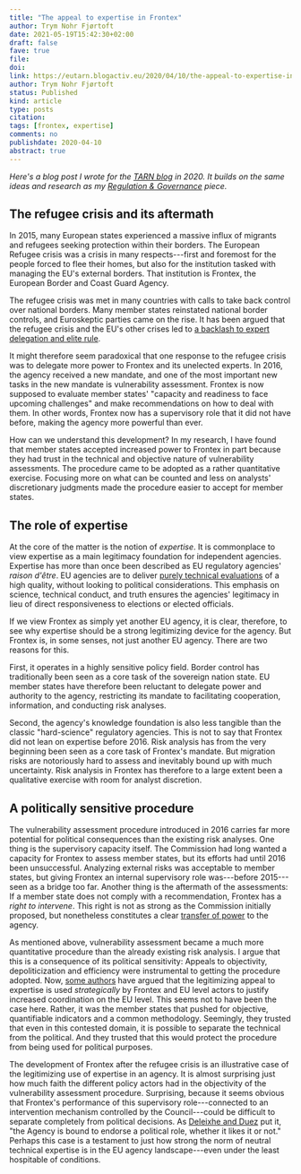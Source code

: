 ```yaml
---
title: "The appeal to expertise in Frontex"
author: Trym Nohr Fjørtoft
date: 2021-05-19T15:42:30+02:00
draft: false
fave: true
file: 
doi: 
link: https://eutarn.blogactiv.eu/2020/04/10/the-appeal-to-expertise-in-frontex/
author: Trym Nohr Fjørtoft
status: Published
kind: article
type: posts
citation: 
tags: [frontex, expertise]
comments: no
publishdate: 2020-04-10
abstract: true
---
```


*Here's a blog post I wrote for the [TARN blog](https://eutarn.blogactiv.eu/2020/04/10/the-appeal-to-expertise-in-frontex/) in 2020. It builds on the same ideas and research as my [Regulation & Governance](/posts/frontex/) piece.*

## The refugee crisis and its aftermath

In 2015, many European states experienced a massive influx of migrants and refugees seeking protection within their borders. The European Refugee crisis was a crisis in many respects---first and foremost for the people forced to flee their homes, but also for the institution tasked with managing the EU's external borders. That institution is Frontex, the European Border and Coast Guard Agency. 

The refugee crisis was met in many countries with calls to take back control over national borders. Many member states reinstated national border controls, and Euroskeptic parties came on the rise. It has been argued that the refugee crisis and the EU's other crises led to [a backlash to expert delegation and elite rule](https://onlinelibrary.wiley.com/doi/abs/10.1111/jcms.12784). 

It might therefore seem paradoxical that one response to the refugee crisis was to delegate more power to Frontex and its unelected experts. In 2016, the agency received a new mandate, and one of the most important new tasks in the new mandate is vulnerability assessment. Frontex is now supposed to evaluate member states' "capacity and readiness to face upcoming challenges" and make recommendations on how to deal with them. In other words, Frontex now has a supervisory role that it did not have before, making the agency more powerful than ever. 

How can we understand this development? In my research, I have found that member states accepted increased power to Frontex in part because they had trust in the technical and objective nature of vulnerability assessments. The procedure came to be adopted as a rather quantitative exercise. Focusing more on what can be counted and less on analysts' discretionary judgments made the procedure easier to accept for member states.

## The role of expertise

At the core of the matter is the notion of *expertise*. It is commonplace to view expertise as a main legitimacy foundation for independent agencies. Expertise has more than once been described as EU regulatory agencies' *raison d'être*. EU agencies are to deliver [purely technical evaluations](https://eur-lex.europa.eu/LexUriServ/LexUriServ.do?uri=COM:2002:0718:FIN:EN:PDF) of a high quality, without looking to political considerations. This emphasis on science, technical conduct, and truth ensures the agencies' legitimacy in lieu of direct responsiveness to elections or elected officials.

If we view Frontex as simply yet another EU agency, it is clear, therefore, to see why expertise should be a strong legitimizing device for the agency. But Frontex is, in some senses, not just another EU agency. There are two reasons for this.

First, it operates in a highly sensitive policy field. Border control has traditionally been seen as a core task of the sovereign nation state. EU member states have therefore been reluctant to delegate power and authority to the agency, restricting its mandate to facilitating cooperation, information, and conducting risk analyses. 

Second, the agency's knowledge foundation is also less tangible than the classic "hard-science" regulatory agencies. This is not to say that Frontex did not lean on expertise before 2016. Risk analysis has from the very beginning been seen as a core task of Frontex's mandate. But migration risks are notoriously hard to assess and inevitably bound up with much uncertainty. Risk analysis in Frontex has therefore to a large extent been a qualitative exercise with room for analyst discretion.

## A politically sensitive procedure

The vulnerability assessment procedure introduced in 2016 carries far more potential for political consequences than the existing risk analyses. 
One thing is the supervisory capacity itself. The Commission had long wanted a capacity for Frontex to assess member states, but its efforts had until 2016 been unsuccessful. Analyzing external risks was acceptable to member states, but giving Frontex an internal supervisory role was---before 2015---seen as a bridge too far. Another thing is the aftermath of the assessments: If a member state does not comply with a recommendation, Frontex has a *right to intervene*. This right is not as strong as the Commission initially proposed, but nonetheless constitutes a clear [transfer of power](https://doi.org/10.1080/07036337.2019.1665659) to the agency. 

As mentioned above, vulnerability assessment became a much more quantitative procedure than the already existing risk analysis. I argue that this is a consequence of its political sensitivity: Appeals to objectivity, depoliticization and efficiency were instrumental to getting the procedure adopted. Now, [some authors](https://doi.org/10.1080/07036337.2017.1320553) have argued that the legitimizing appeal to expertise is used *strategically* by Frontex and EU level actors to justify increased coordination on the EU level. This seems not to have been the case here. Rather, it was the member states that pushed for objective, quantifiable indicators and a common methodology. Seemingly, they trusted that even in this contested domain, it is possible to separate the technical from the political. And they trusted that this would protect the procedure from being used for political purposes. 

The development of Frontex after the refugee crisis is an illustrative case of the legitimizing use of expertise in an agency. It is almost surprising just how much faith the different policy actors had in the objectivity of the vulnerability assessment procedure. Surprising, because it seems obvious that Frontex's performance of this supervisory role---connected to an intervention mechanism controlled by the Council---could be difficult to separate completely from political decisions. As [Deleixhe and Duez](https://doi.org/10.1080/07036337.2019.1665659) put it, "the Agency is bound to endorse a political role, whether it likes it or not." Perhaps this case is a testament to just how strong the norm of neutral technical expertise is in the EU agency landscape---even under the least hospitable of conditions. 